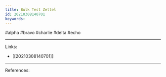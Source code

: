 ```yaml
---
title: Bulk Test Zettel
id: 20210308140701
keywords:
---
```

#alpha #bravo #charlie #delta #echo

---
Links:

- [[20210308140701]]

---
References:
